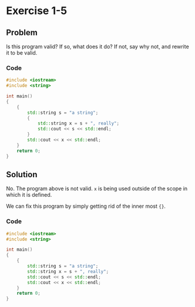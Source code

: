 # Exercise 1-5

## Problem
Is this program valid? If so, what does it do? If not, say why not, and rewrite it to be valid.

### Code
```Cpp
#include <iostream>
#include <string>

int main()
{
	{
		std::string s = "a string";
		{
			std::string x = s + ", really";
			std::cout << s << std::endl;
		}
		std::cout << x << std::endl;
	}
	return 0;
}
```
## Solution
No. The program above is not valid. `x` is being used outside of the scope in which it is defined.

We can fix this program by simply getting rid of the inner most `{}`.

### Code
```Cpp
#include <iostream>
#include <string>

int main()
{
	{
		std::string s = "a string";
		std::string x = s + ", really";
		std::cout << s << std::endl;
		std::cout << x << std::endl;
	}
	return 0;
}
```
